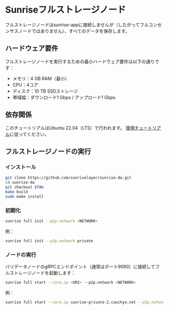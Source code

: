# Sunriseフルストレージノード

フルストレージノードはsunrise-appに接続しませんが（したがってフルコンセンサスノードではありません）、すべてのデータを保存します。

## ハードウェア要件

フルストレージノードを実行するための最小ハードウェア要件は以下の通りです：

- メモリ：4 GB RAM（最小）
- CPU：4コア
- ディスク：10 TB SSDストレージ
- 帯域幅：ダウンロード1 Gbps / アップロード1 Gbps

## 依存関係

このチュートリアルはUbuntu 22.04（LTS）で行われます。
[環境チュートリアル](../../resources/enviromant.md)に従ってください。

## フルストレージノードの実行

### インストール

```bash
git clone https://github.com/sunriselayer/sunrise-da.git
cd sunrise-da
git checkout $TAG
make build
sudo make install
```

### 初期化

```bash
sunrise full init --p2p.network <NETWORK>
```

例：

```bash
sunrise full init --p2p.network private
```

### ノードの実行

バリデータノードのgRPCエンドポイント（通常はポート9090）に接続してフルストレージノードを起動します：

```bash
sunrise full start --core.ip <URI> --p2p.network <NETWORK>
```

例：

```bash
sunrise full start --core.ip sunrise-private-2.cauchye.net --p2p.network private
```